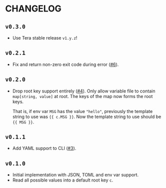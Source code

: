 # CHANGELOG

## `v0.3.0`

- Use Tera stable release `v1.y.z`!

## `v0.2.1`

- Fix and return non-zero exit code during error
  ([#6](https://github.com/guangie88/tera-cli/pull/6)).

## `v0.2.0`

- Drop root key support entirely
  ([#4](https://github.com/guangie88/tera-cli/pull/4)).
  Only allow variable file to contain `map[string, value]` at root. The keys of
  the map now forms the root keys.

  That is, if env var `MSG` has the value `"hello"`, previously the template
  string to use was `{{ c.MSG }}`. Now the template string to use should be
  `{{ MSG }}`.

## `v0.1.1`

- Add YAML support to CLI ([#3](https://github.com/guangie88/tera-cli/pull/3)).

## `v0.1.0`

- Initial implementation with JSON, TOML and env var support.
- Read all possible values into a default root key `c`.
